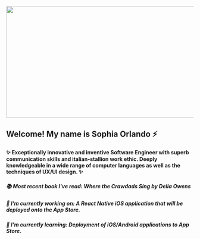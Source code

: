 <img align="center" width="900" height="300" src="/assets/spaceDigitalWorld2.gif">

<!-- ![profile pict](/assets/movingprof.gif)  -->
<!-- <img float="left" width="200" height="200" src="/assets/flower.gif"> -->

## Welcome! My name is Sophia Orlando ⚡

#### ✨ Exceptionally innovative and inventive Software Engineer with superb communication skills and italian-stallion work ethic. Deeply knowledgeable in a wide range of computer languages as well as the techniques of UX/UI design. ✨ <br />

##### 📚 Most recent book I've read: Where the Crawdads Sing by Delia Owens

##### 🔭 I’m currently working on: A React Native iOS application that will be deployed onto the App Store.

##### 🌱 I’m currently learning: Deployment of iOS/Android applications to App Store.

<!-- this is a green color block>
- ![#c5f015](https://via.placeholder.com/15/c5f015/000000?text=+)
<!--
**sophiaorlando/sophiaorlando** is a ✨ _special_ ✨ repository because its `README.md` (this file) appears on your GitHub profile.

Here are some ideas to get you started:

- 🔭 I’m currently working on ...
- 🌱 I’m currently learning ...
- 👯 I’m looking to collaborate on ...
- 🤔 I’m looking for help with ...
- 💬 Ask me about ...
- 📫 How to reach me: ...
- 😄 Pronouns: ...
- ⚡ Fun fact: ...
-->

